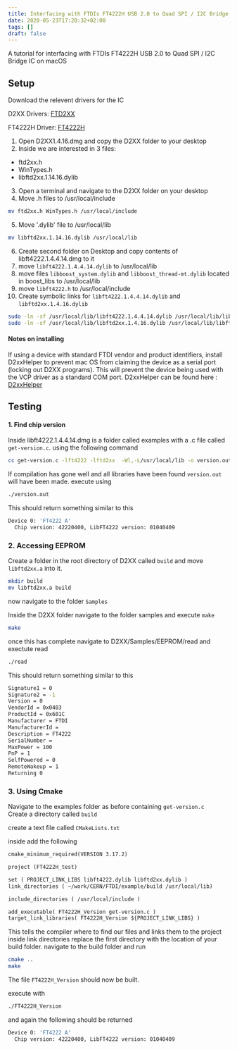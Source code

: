 ```yaml
---
title: Interfacing with FTDIs FT4222H USB 2.0 to Quad SPI / I2C Bridge IC
date: 2020-05-23T17:20:32+02:00
tags: []
draft: false
---
```


A tutorial for interfacing with FTDIs FT4222H USB 2.0 to Quad SPI / I2C Bridge IC on macOS


## Setup

Download the relevent drivers for the IC

D2XX Drivers: <a href=https://www.ftdichip.com/Drivers/D2XX.htm target="_blank">FTD2XX</a>

FT4222H Driver: <a href=https://www.ftdichip.com/Products/ICs/FT4222H.html target="_blank">FT4222H</a>


1. Open D2XX1.4.16.dmg and copy the D2XX folder to your desktop 
2. Inside we are interested in 3 files:

 * ftd2xx.h 
 * WinTypes.h
 * libftd2xx.1.14.16.dylib 

3. Open a terminal and navigate to the D2XX folder on your desktop
4. Move .h files to /usr/local/include 
```bash
mv ftd2xx.h WinTypes.h /usr/local/include 
```
5. Move '.dylib' file to /usr/local/lib
```bash
mv libftd2xx.1.14.16.dylib /usr/local/lib 
```
6. Create second folder on Desktop and copy contents of libft4222.1.4.4.14.dmg to it
7. move ```libft4222.1.4.4.14.dylib``` to /usr/local/lib 
8. move files ```libboost_system.dylib``` and ```libboost_thread-mt.dylib``` located in boost_libs to /usr/local/lib
9. move ```libft4222.h``` to /usr/local/include 
10. Create symbolic links for ```libft4222.1.4.4.14.dylib``` and ```libftd2xx.1.4.16.dylib```
```bash
sudo -ln -sf /usr/local/lib/libft4222.1.4.4.14.dylib /usr/local/lib/libft4222.dylib
sudo -ln -sf /usr/local/lib/libftd2xx.1.4.16.dylib /usr/local/lib/libftd2xx.dylib
```

#### Notes on installing 
If using a device with standard FTDI vendor and product identifiers, install D2xxHelper to prevent mac OS from claiming the device as a serial port (locking out D2XX programs). This will prevent the device being used with the VCP driver as a standard COM port. D2xxHelper can be found here : <a href=https://www.ftdichip.com/Drivers/D2XX/MacOSX/D2xxHelper_v2.0.0.pkg target="_blank">D2xxHelper</a>

## Testing 

#### 1. Find chip version

Inside libft4222.1.4.4.14.dmg is a folder called examples with a .c file called ```get-version.c```.
using the following command 

```bash
cc get-version.c -lft4222 -lftd2xx  -Wl,-L/usr/local/lib -o version.out
```

If compilation has gone well and all libraries have been found ```version.out``` will have been made.
execute using 
```bash 
./version.out
```

This should return something similar to this 
```bash 
Device 0: 'FT4222 A'
  Chip version: 42220400, LibFT4222 version: 01040409
```

### 2. Accessing EEPROM

Create a folder in the root directory of D2XX called ```build``` and move ```libftd2xx.a``` into it.
```bash
mkdir build
mv libftd2xx.a build
```
now navigate to the folder ```Samples```

Inside the D2XX folder navigate to the folder samples and execute ```make```
```bash
make
```

once this has complete navigate to D2XX/Samples/EEPROM/read and exectute read
```bash
./read
```

This should return something similar to this 
```bash
Signature1 = 0
Signature2 = -1
Version = 0
VendorId = 0x0403
ProductId = 0x601C
Manufacturer = FTDI
ManufacturerId =
Description = FT4222
SerialNumber =
MaxPower = 100
PnP = 1
SelfPowered = 0
RemoteWakeup = 1
Returning 0
```
### 3. Using Cmake


Navigate to the examples folder as before containing ```get-version.c```<br>
Create a directory called ```build```



create a text file called ```CMakeLists.txt```

inside add the following 

```html
cmake_minimum_required(VERSION 3.17.2)

project (FT4222H_test)

set ( PROJECT_LINK_LIBS libft4222.dylib libftd2xx.dylib )
link_directories ( ~/work/CERN/FTDI/example/build /usr/local/lib)

include_directories ( /usr/local/include )

add_executable( FT4222H_Version get-version.c ) 
target_link_libraries( FT4222H_Version ${PROJECT_LINK_LIBS} )
```

This tells the compiler where to find our files and links them to the project 
inside link directories replace the first directory with the location of your build folder.
navigate to the build folder and run 

```bash
cmake ..
make
```

The file ``` FT4222H_Version ``` should now be built.

execute with 
```bash
./FT4222H_Version
```

and again the following should be returned 

```bash
Device 0: 'FT4222 A'
  Chip version: 42220400, LibFT4222 version: 01040409
```














